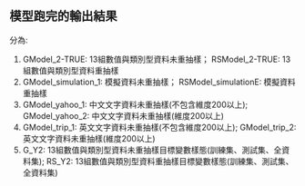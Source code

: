 ## 模型跑完的輸出結果 

分為:
1. GModel_2-TRUE: 13組數值與類別型資料未重抽樣； RSModel_2-TRUE: 13組數值與類別型資料重抽樣
2. GModel_simulation_1: 模擬資料未重抽樣； RSModel_simulationE: 模擬資料重抽樣
3. GModel_yahoo_1: 中文文字資料未重抽樣(不包含維度200以上); GModel_yahoo_2: 中文文字資料未重抽樣(維度200以上)
4. GModel_trip_1: 英文文字資料未重抽樣(不包含維度200以上); GModel_trip_2: 英文文字資料未重抽樣(維度200以上)
5. G_Y2: 13組數值與類別型資料未重抽樣目標變數樣態(訓練集、測試集、全資料集); RS_Y2: 13組數值與類別型資料重抽樣目標變數樣態(訓練集、測試集、全資料集)
